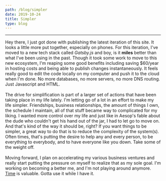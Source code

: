 ```yaml
---
path: /blog/simpler
date: 2019-10-24
title: Simpler
type: blog
---
```

***
Hey there, I just got done with publishing the latest iteration of this site. It looks a little more put together, especially on phones. For this iteration, I've moved to a new tech stack called *Gatsby.js* and boy, is it **miles** better than what I've been using in the past. Though it took some work to move to this new ecosystem, I'm reaping some good benefits including saving $60/year in hosting costs and being able to publish changes instantaneously. It feels really good to edit the code locally on my computer and push it to the cloud when I'm done. No more databases, no more servers, no more DNS routing. Just Javascript and HTML.
<br/><br/>
The drive for simplification is part of a larger set of actions that have been taking place in my life lately. I'm letting go of a lot in an effort to make my life simpler. Friendships, business relationships, the amount of things I own, the schedule I maintain, all of that stuff became way to complicated for my liking. I wanted more control over my life and just like in Aesop's fable about the dude who couldn't get his hand out of the jar, I had to let go to move on. And that's kind of the way it should be, right? If you want things to be simpler, a great way to do that is to reduce the complexity of the system(s). Often times, that's putting the desire to help any and every person, to be everything to everybody, and to have everyone like you down. Take some of the weight off.
<br/><br/>
Moving forward, I plan on accelerating my various business ventures and really start putting the pressure on myself to realize that as my sole goal. I'm working on becoming a better me, and I'm not playing around anymore. [Time](/time) is valuable. Gotta use it while I have it.
